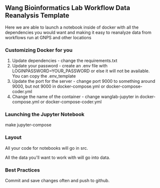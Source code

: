 ## Wang Bioinformatics Lab Workflow Data Reanalysis Template

Here we are able to launch a notebook inside of docker with all the dependencies you would want and making it easy to reanalyze data from workflows run at GNPS and other locations

### Customizing Docker for you

1. Update dependencies - change the requirements.txt
1. Update your password - create an .env file with LOGINPASSWORD=YOUR_PASSWORD or else it will not be available. You can copy the .env_template
1. Update the port for the server - change port 9000 to something around 9000, but not 9000 in docker-compose.yml or docker-compose-coder.yml
1. Change the name of the container - change wanglab-jupyter in docker-compose.yml or docker-compose-coder.yml

### Launching the Jupyter Notebook

make jupyter-compose

### Layout

All your code for notebooks will go in src. 

All the data you'll want to work with will go into data.

### Best Practices

Commit and save changes often and push to github. 
